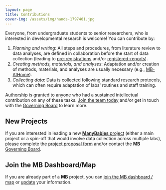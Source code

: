 ```yaml
---
layout: page
title: Contributions
cover-img: /assets/img/hands-1797401.jpg
---
```


Everyone, from undergraduate students to senior researchers, who is interested in developmental research is welcome! You can contribute by:

1. *Planning and writing*: All steps and procedures, from literature review to data analyses, are defined in collaboration before the start of data collection (leading to [pre-registrations](https://www.cos.io/prereg) and/or [registered-reports](https://www.cos.io/rr)).
2. *Creating methods, materials, and analyses*: Adaptation and/or creation of methods, materials, and analyses are usually necessary (e.g., [MB-AtHome]({{site.baseurl}}/MB-athome/)).
3. *Collecting data*: Data is collected following standard research protocols, which can often require adaptation of labs' routines and staff training.

[Authorship]({{site.baseurl}}/authorship/) is granted to anyone who had a sustained intellectual contribution on any of these tasks. [Join the team today]({{site.baseurl}}/sign_up_log_in/) and/or get in touch with the [Governing Board](mailto:manybabies-gb@mailman.stanford.edu) to learn more.

## New Projects

If you are interested in leading a new [**ManyBabies** project]({{site.baseurl}}/projects/) (either a main project or a spin-off that would involve data collection across multiple labs), please complete the [project proposal form](https://docs.google.com/document/d/1kbnK2us2Svfcf7X4TAI5YUw3_duUNAQoYINTuuWr1Jw/edit) and/or contact the **MB** [Governing Board](mailto:manybabies-gb@mailman.stanford.edu).

## Join the MB Dashboard/Map

If you are already part of a **MB** project, you can [join the MB dashboard / map]({{site.baseurl}}/map/) or [update]({{site.baseurl}}/map/) your information.
